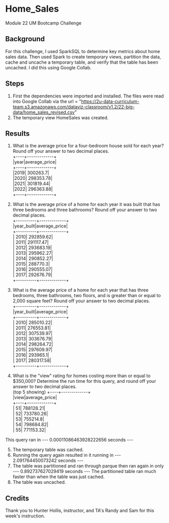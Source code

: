 # Home_Sales
Module 22 UM Bootcamp Challenge

## Background
For this challenge, I used SparkSQL to determine key metrics about home sales data. Then used Spark to create temporary views, partition the data, cache and uncache a temporary table, and verify that the table has been uncached.  I did this using Google Collab.

## Steps
1. First the dependencies were imported and installed.  The files were read into Google Collab via the url = "https://2u-data-curriculum-team.s3.amazonaws.com/dataviz-classroom/v1.2/22-big-data/home_sales_revised.csv"
2. The temporary view HomeSales was created.

## Results
1. What is the average price for a four-bedroom house sold for each year? Round off your answer to two decimal places.<br>
+----+-------------+<br>
|year|average_price|<br>
+----+-------------+<br>
|2019|     300263.7|<br>
|2020|    298353.78|<br>
|2021|    301819.44|<br>
|2022|    296363.88|<br>
+----+-------------+<br>

2. What is the average price of a home for each year it was built that has three bedrooms and three bathrooms? Round off your answer to two decimal places.<br>
+----------+-------------+<br>
|year_built|average_price|<br>
+----------+-------------+<br>
|      2010|    292859.62|<br>
|      2011|    291117.47|<br>
|      2012|    293683.19|<br>
|      2013|    295962.27|<br>
|      2014|    290852.27|<br>
|      2015|     288770.3|<br>
|      2016|    290555.07|<br>
|      2017|    292676.79|<br>
+----------+-------------+<br>

3. What is the average price of a home for each year that has three bedrooms, three bathrooms, two floors, and is greater than or equal to 2,000 square feet? Round off your answer to two decimal places.<br>
+----------+-------------+<br>
|year_built|average_price|<br>
+----------+-------------+<br>
|      2010|    285010.22|<br>
|      2011|    276553.81|<br>
|      2012|    307539.97|<br>
|      2013|    303676.79|<br>
|      2014|    298264.72|<br>
|      2015|    297609.97|<br>
|      2016|     293965.1|<br>
|      2017|    280317.58|<br>
+----------+-------------+<br>

4. What is the "view" rating for homes costing more than or equal to $350,000? Determine the run time for this query, and round off your answer to two decimal places.<br>
(top 5 showing)
+----+-------------+<br>
|view|average_price|<br>
+----+-------------+<br>
|  51|    788128.21|<br>
|  52|    733780.26|<br>
|  53|     755214.8|<br>
|  54|    798684.82|<br>
|  55|    771153.32|<br>

This query ran in --- 0.00011086463928222656 seconds ---

5. The temporary table was cached.
6. Running the query again resulted in it running in --- 2.091764450073242 seconds ---
7. The table was partitioned and ran through parque then ran again in only --- 0.892737627029419 seconds ---
   The partitioned table ran much faster than when the table was just cached.
9. The table was uncached.

## Credits
Thank you to Hunter Hollis, instructor, and TA's Randy and Sam for this week's instruction.
